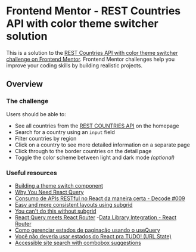 # Frontend Mentor - REST Countries API with color theme switcher solution

This is a solution to the [REST Countries API with color theme switcher challenge on Frontend Mentor](https://www.frontendmentor.io/challenges/rest-countries-api-with-color-theme-switcher-5cacc469fec04111f7b848ca). Frontend Mentor challenges help you improve your coding skills by building realistic projects.

## Overview

### The challenge

Users should be able to:

- See all countries from the [REST COUNTRIES API](https://restcountries.com/) on the homepage
- Search for a country using an `input` field
- Filter countries by region
- Click on a country to see more detailed information on a separate page
- Click through to the border countries on the detail page
- Toggle the color scheme between light and dark mode _(optional)_

### Useful resources

- [Building a theme switch component](https://web.dev/articles/building/a-theme-switch-component)
- [Why You Need React Query](https://tkdodo.eu/blog/why-you-want-react-query)
- [Consumo de APIs RESTful no React da maneira certa - Decode #009](https://www.youtube.com/live/uNFB9EbQz90?si=LA9G4gJjfT-XMuD1)
- [Easy and more consistent layouts using subgrid](https://youtu.be/IIQa9f0REtM?si=-25C1AZiXU72kMEZ)
- [You can't do this without subgrid](https://youtu.be/R7aHcgIeATE?si=e2lF6u2YB46KapuV)
- [React Query meets React Router](https://tkdodo.eu/blog/react-query-meets-react-router) -[Data Library Integration - React Router](https://reactrouter.com/en/main/guides/data-libs)
- [Como gerenciar estados de paginação usando o useQuery](https://youtu.be/7zb1-pR3Jxk?si=GpE4dltcni9ct0XO)
- [Você não deveria usar estados do React pra TUDO! (URL State)](https://youtu.be/YJmcyvrJf20?si=dPMwjPA_TFr3Y9a5)
- [Accessible site search with combobox suggestions](https://www.makethingsaccessible.com/guides/accessible-site-search-with-combobox-suggestions/)

